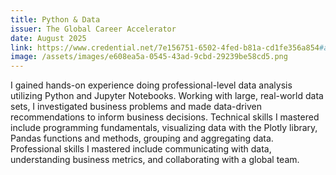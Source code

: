 ```yaml
---
title: Python & Data
issuer: The Global Career Accelerator
date: August 2025
link: https://www.credential.net/7e156751-6502-4fed-b81a-cd1fe356a854#acc.s4rWBFJO
image: /assets/images/e608ea5a-0545-43ad-9cbd-29239be58cd5.png
---
```

I gained hands-on experience doing professional-level data analysis utilizing Python and Jupyter Notebooks. Working with large, real-world data sets, I investigated business problems and made data-driven recommendations to inform business decisions. Technical skills I mastered include programming fundamentals, visualizing data with the Plotly library, Pandas functions and methods, grouping and aggregating data. Professional skills I mastered include communicating with data, understanding business metrics, and collaborating with a global team.
